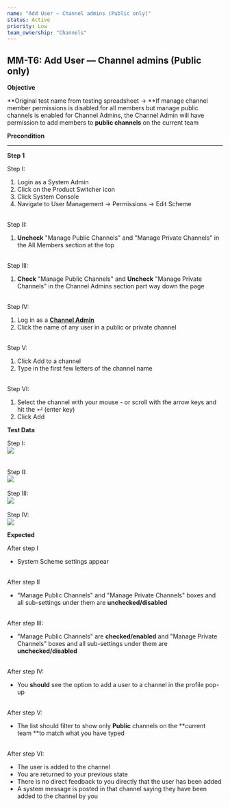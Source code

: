 ```yaml
---
name: "Add User — Channel admins (Public only)"
status: Active
priority: Low
team_ownership: "Channels"
---
```


## MM-T6: Add User — Channel admins (Public only)

**Objective**

**Original test name from testing spreadsheet → **If manage channel member permissions is disabled for all members but manage public channels is enabled for Channel Admins, the Channel Admin will have permission to add members to **public channels** on the current team

**Precondition**

---

**Step 1**

Step I:

1. Login as a System Admin
2. Click on the Product Switcher icon
3. Click System Console
4. Navigate to User Management → Permissions → Edit Scheme

\
Step II:

1. **Uncheck** "Manage Public Channels" and "Manage Private Channels" in the All Members section at the top

\
Step III:

1. **Check** "Manage Public Channels" and **Uncheck** "Manage Private Channels" in the Channel Admins section part way down the page

\
Step IV:

1. Log in as a [**Channel Admin**](https://docs.mattermost.com/help/getting-started/managing-members.html#channel-admin)
2. Click the name of any user in a public or private channel

\
Step V:

1. Click Add to a channel
2. Type in the first few letters of the channel name

\
Step VI:

1. Select the channel with your mouse - or scroll with the arrow keys and hit the ↵ (enter key)
2. Click Add

**Test Data**

Step I:\
![](https://smartbear-tm4j-prod-us-west-2-attachment-rich-text.s3.us-west-2.amazonaws.com/embedded-f3277290f945470c4add5d21ef3dc7ca7b74388fc7152bfb6b99ae58c66a95a8-1566326710871-1566326710871.png)\
\
\
Step II:\
![](https://smartbear-tm4j-prod-us-west-2-attachment-rich-text.s3.us-west-2.amazonaws.com/embedded-f3277290f945470c4add5d21ef3dc7ca7b74388fc7152bfb6b99ae58c66a95a8-1611652593330-1611652593330.png)\
\
Step III:\
![](https://smartbear-tm4j-prod-us-west-2-attachment-rich-text.s3.us-west-2.amazonaws.com/embedded-f3277290f945470c4add5d21ef3dc7ca7b74388fc7152bfb6b99ae58c66a95a8-1611652682464-1611652682464.png)\
\
Step IV:\
![](https://smartbear-tm4j-prod-us-west-2-attachment-rich-text.s3.us-west-2.amazonaws.com/embedded-f3277290f945470c4add5d21ef3dc7ca7b74388fc7152bfb6b99ae58c66a95a8-1611652766162-1611652766162.png)

**Expected**

After step I

- System Scheme settings appear

\
After step II

- "Manage Public Channels" and "Manage Private Channels" boxes and all sub-settings under them are **unchecked/disabled**

\
After step III:

- "Manage Public Channels" are **checked/enabled** and "Manage Private Channels" boxes and all sub-settings under them are **unchecked/disabled**

\
After step IV:

- You **should** see the option to add a user to a channel in the profile pop-up

\
After step V:

- The list should filter to show only **Public** channels on the **current team **to match what you have typed

\
After step VI:

- The user is added to the channel
- You are returned to your previous state
- There is no direct feedback to you directly that the user has been added
- A system message is posted in that channel saying they have been added to the channel by you

